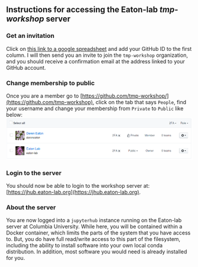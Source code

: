 ## Instructions for accessing the Eaton-lab *tmp-workshop* server

### Get an invitation 
Click on [this link to a google spreadsheet](https://docs.google.com/spreadsheets/d/1Gp8OXWsquGESiadM0skCYvx-zoqneukLWFGmsdRvYGc/edit?usp=sharing) and add your GitHub ID to the first column. I will then send you an invite to join the `tmp-workshop` organization, and you should receive a confirmation email at the address linked to your GitHub account.   

### Change membership to public
Once you are a member go to [https://github.com/tmp-workshop/](https://github.com/tmp-workshop), click on the tab that says `People`, find your username and change your membership from `Private` to `Public` like below:  
 <img src="https://github.com/tmp-workshop/tmp-workshop.github.io/blob/master/screenshot-members.png" alt="People tab"> 

### Login to the server
You should now be able to login to the workshop server at: [https://jhub.eaton-lab.org](https://jhub.eaton-lab.org). 

### About the server
You are now logged into a `jupyterhub` instance running on the Eaton-lab server at Columbia University. While here, you will be contained within a Docker container, which limits the parts of the system that you have access to. But, you do have full read/write access to this part of the filesystem, including the ability to install software into your own local conda distribution. In addition, most software you would need is already installed for you. 

